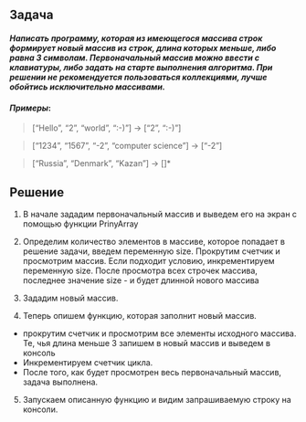 ## Задача
#### *Написать программу, которая из имеющегося массива строк формирует новый массив из строк, длина которых меньше, либо равна 3 символам. Первоначальный массив можно ввести с клавиатуры, либо задать на старте выполнения алгоритма. При решении не рекомендуется пользоваться коллекциями, лучше обойтись исключительно массивами.*
#### *Примеры*:
> [“Hello”, “2”, “world”, “:-)”] → [“2”, “:-)”]

> [“1234”, “1567”, “-2”, “computer science”] → [“-2”]

> [“Russia”, “Denmark”, “Kazan”] → []*

## Решение
1. В начале зададим первоначальный массив и выведем его на экран с помощью функции PrinyArray

2. Определим количество элементов в массиве, которое попадает в решение задачи, введем переменную size. Прокрутим счетчик и просмотрим массив. Если подходит условию, инкрементируем переменную size. После просмотра всех строчек массива, последнее значение size - и будет длинной нового массива

3. Зададим новый массив.

4. Теперь опишем функцию, которая заполнит новый массив.
* прокрутим счетчик и просмотрим все элементы исходного массива. Те, чья длина меньше 3 запишем в новый массив и выведем в консоль
* Инкрементируем счетчик цикла.
* После того, как будет просмотрен весь первоначальный массив, задача  выполнена.

5. Запускаем описанную функцию и видим запрашиваемую строку на консоли.